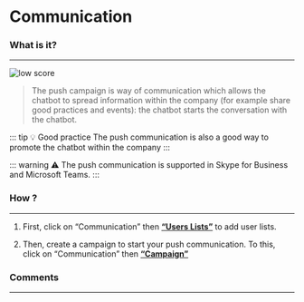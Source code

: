 # Communication

### What is it?
---
<div class="image_center">
  <img :src="$withBase('/assets/img/virtual-agent-studio/communication/communication1.png')" alt="low score">
</div>



>The push campaign is way of communication which allows the chatbot to spread information within the company (for example share good practices and events):
the chatbot starts the conversation with the chatbot.  
  

::: tip 💡 Good practice
The push communication is also a good way to promote the chatbot within the company
:::

::: warning ⚠️
The push communication is supported in Skype for Business and Microsoft Teams.
:::

### How ?
---

1) First, click on “Communication” then [**“Users Lists”**](/documentation/virtual-agent-studio/chatbot/communication/user_lists.html) to add user lists.

2) Then, create a campaign to start your push communication. To this, click
on “Communication” then [**“Campaign”**](/documentation/virtual-agent-studio/chatbot/communication/campaign.html)


### Comments
---

<Comments />
